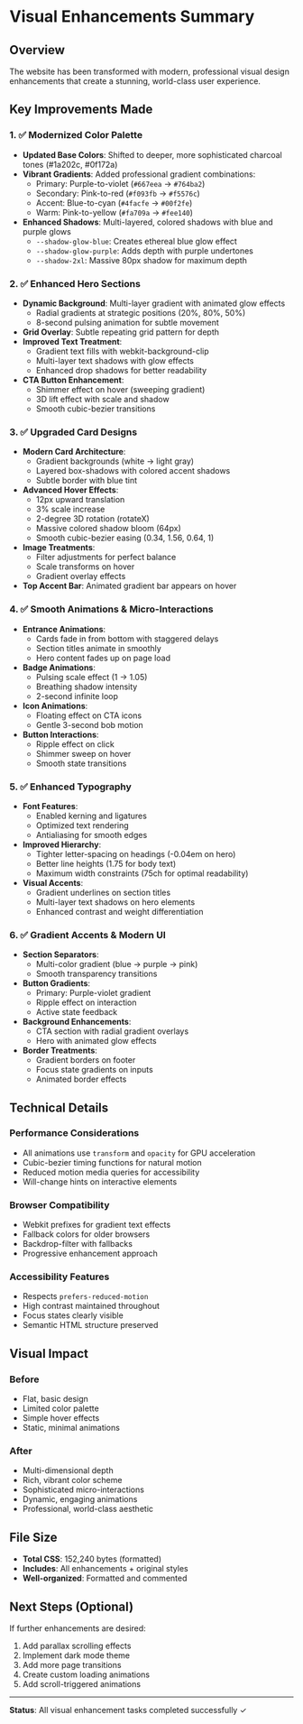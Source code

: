 # Visual Enhancements Summary

## Overview
The website has been transformed with modern, professional visual design enhancements that create a stunning, world-class user experience.

## Key Improvements Made

### 1. ✅ Modernized Color Palette
- **Updated Base Colors**: Shifted to deeper, more sophisticated charcoal tones (#1a202c, #0f172a)
- **Vibrant Gradients**: Added professional gradient combinations:
  - Primary: Purple-to-violet (`#667eea` → `#764ba2`)
  - Secondary: Pink-to-red (`#f093fb` → `#f5576c`)
  - Accent: Blue-to-cyan (`#4facfe` → `#00f2fe`)
  - Warm: Pink-to-yellow (`#fa709a` → `#fee140`)
- **Enhanced Shadows**: Multi-layered, colored shadows with blue and purple glows
  - `--shadow-glow-blue`: Creates ethereal blue glow effect
  - `--shadow-glow-purple`: Adds depth with purple undertones
  - `--shadow-2xl`: Massive 80px shadow for maximum depth

### 2. ✅ Enhanced Hero Sections
- **Dynamic Background**: Multi-layer gradient with animated glow effects
  - Radial gradients at strategic positions (20%, 80%, 50%)
  - 8-second pulsing animation for subtle movement
- **Grid Overlay**: Subtle repeating grid pattern for depth
- **Improved Text Treatment**:
  - Gradient text fills with webkit-background-clip
  - Multi-layer text shadows with glow effects
  - Enhanced drop shadows for better readability
- **CTA Button Enhancement**:
  - Shimmer effect on hover (sweeping gradient)
  - 3D lift effect with scale and shadow
  - Smooth cubic-bezier transitions

### 3. ✅ Upgraded Card Designs
- **Modern Card Architecture**:
  - Gradient backgrounds (white → light gray)
  - Layered box-shadows with colored accent shadows
  - Subtle border with blue tint
- **Advanced Hover Effects**:
  - 12px upward translation
  - 3% scale increase
  - 2-degree 3D rotation (rotateX)
  - Massive colored shadow bloom (64px)
  - Smooth cubic-bezier easing (0.34, 1.56, 0.64, 1)
- **Image Treatments**:
  - Filter adjustments for perfect balance
  - Scale transforms on hover
  - Gradient overlay effects
- **Top Accent Bar**: Animated gradient bar appears on hover

### 4. ✅ Smooth Animations & Micro-Interactions
- **Entrance Animations**:
  - Cards fade in from bottom with staggered delays
  - Section titles animate in smoothly
  - Hero content fades up on page load
- **Badge Animations**:
  - Pulsing scale effect (1 → 1.05)
  - Breathing shadow intensity
  - 2-second infinite loop
- **Icon Animations**:
  - Floating effect on CTA icons
  - Gentle 3-second bob motion
- **Button Interactions**:
  - Ripple effect on click
  - Shimmer sweep on hover
  - Smooth state transitions

### 5. ✅ Enhanced Typography
- **Font Features**:
  - Enabled kerning and ligatures
  - Optimized text rendering
  - Antialiasing for smooth edges
- **Improved Hierarchy**:
  - Tighter letter-spacing on headings (-0.04em on hero)
  - Better line heights (1.75 for body text)
  - Maximum width constraints (75ch for optimal readability)
- **Visual Accents**:
  - Gradient underlines on section titles
  - Multi-layer text shadows on hero elements
  - Enhanced contrast and weight differentiation

### 6. ✅ Gradient Accents & Modern UI
- **Section Separators**:
  - Multi-color gradient (blue → purple → pink)
  - Smooth transparency transitions
- **Button Gradients**:
  - Primary: Purple-violet gradient
  - Ripple effect on interaction
  - Active state feedback
- **Background Enhancements**:
  - CTA section with radial gradient overlays
  - Hero with animated glow effects
- **Border Treatments**:
  - Gradient borders on footer
  - Focus state gradients on inputs
  - Animated border effects

## Technical Details

### Performance Considerations
- All animations use `transform` and `opacity` for GPU acceleration
- Cubic-bezier timing functions for natural motion
- Reduced motion media queries for accessibility
- Will-change hints on interactive elements

### Browser Compatibility
- Webkit prefixes for gradient text effects
- Fallback colors for older browsers
- Backdrop-filter with fallbacks
- Progressive enhancement approach

### Accessibility Features
- Respects `prefers-reduced-motion`
- High contrast maintained throughout
- Focus states clearly visible
- Semantic HTML structure preserved

## Visual Impact

### Before
- Flat, basic design
- Limited color palette
- Simple hover effects
- Static, minimal animations

### After
- Multi-dimensional depth
- Rich, vibrant color scheme
- Sophisticated micro-interactions
- Dynamic, engaging animations
- Professional, world-class aesthetic

## File Size
- **Total CSS**: 152,240 bytes (formatted)
- **Includes**: All enhancements + original styles
- **Well-organized**: Formatted and commented

## Next Steps (Optional)
If further enhancements are desired:
1. Add parallax scrolling effects
2. Implement dark mode theme
3. Add more page transitions
4. Create custom loading animations
5. Add scroll-triggered animations

---

**Status**: All visual enhancement tasks completed successfully ✓




